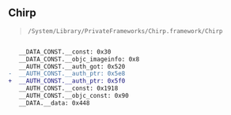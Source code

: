 ## Chirp

> `/System/Library/PrivateFrameworks/Chirp.framework/Chirp`

```diff

   __DATA_CONST.__const: 0x30
   __DATA_CONST.__objc_imageinfo: 0x8
   __AUTH_CONST.__auth_got: 0x520
-  __AUTH_CONST.__auth_ptr: 0x5e8
+  __AUTH_CONST.__auth_ptr: 0x5f0
   __AUTH_CONST.__const: 0x1918
   __AUTH_CONST.__objc_const: 0x90
   __DATA.__data: 0x448

```
